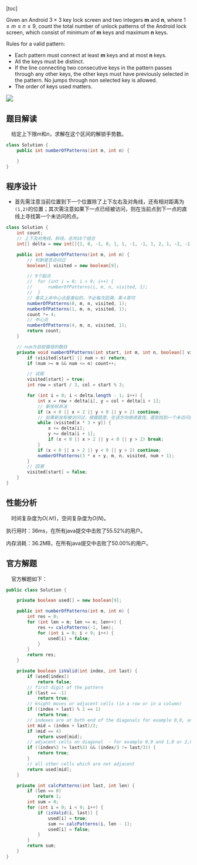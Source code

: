 [toc]

Given an Android $3 \times 3$ key lock screen and two integers **m** and **n**, where $1 \le m \le n \le 9$, count the total number of unlock patterns of the Android lock screen, which consist of minimum of **m** keys and maximum **n** keys.

 

Rules for a valid pattern:

* Each pattern must connect at least **m** keys and at most **n** keys.
* All the keys must be distinct.
* If the line connecting two consecutive keys in the pattern passes through any other keys, the other keys must have previously selected in the pattern. No jumps through non selected key is allowed.
* The order of keys used matters.

<img src="../images/#351.png" style="zoom:120%;" />



## 题目解读

&emsp;给定上下限$m$和$n$，求解在这个区间的解锁手势数。

```java
class Solution {
    public int numberOfPatterns(int m, int n) {

    }
}
```

## 程序设计

* 首先需注意当前位置到下一个位置除了上下左右及对角线，还有相对距离为`(1,2)`的位置；其次需注意如果下一点已经被访问，则在当前点到下一点的直线上寻找第一个未访问的点。

```java
class Solution {
    int count;
    // 上下及对角线、斜线，总共16个组合
    int[] delta = new int[]{1, 0, -1, 0, 1, 1, -1, -1, 1, 2, 1, -2, -1, 2, -1, -2, 1};

    public int numberOfPatterns(int m, int n) {
        // 判断是否访问过
        boolean[] visited = new boolean[9];

        // 9个起点
        //  for (int i = 0; i < 9; i++) {
        //      numberOfPatterns(i, m, n, visited, 1);
        //  }
        // 事实上非中心点是类似的，不必每次回溯，乘４即可
        numberOfPatterns(0, m, n, visited, 1);
        numberOfPatterns(1, m, n, visited, 1);
        count *= 4;
        // 中心点
        numberOfPatterns(4, m, n, visited, 1);
        return count;
    }

    // num为目前路径的数目
    private void numberOfPatterns(int start, int m, int n, boolean[] visited, int num) {
        if (visited[start] || num > n) return;
        if (num >= m && num <= n) count++;

        // 试探
        visited[start] = true;
        int row = start / 3, col = start % 3;

        for (int i = 0; i < delta.length - 1; i++) {
            int x = row + delta[i], y = col + delta[i + 1];
            // 新坐标非法
            if (x < 0 || x > 2 || y < 0 || y > 2) continue;
            // 如果新坐标被访问过，根据题意，在该方向继续查找，直到找到一个未访问的有效点
            while (visited[x * 3 + y]) {
                x += delta[i];
                y += delta[i + 1];
                if (x < 0 || x > 2 || y < 0 || y > 2) break;
            }
            if (x < 0 || x > 2 || y < 0 || y > 2) continue;
            numberOfPatterns(3 * x + y, m, n, visited, num + 1);
        }
        // 回溯
        visited[start] = false;
    }
}
```

## 性能分析

&emsp;时间复杂度为$O(Ｎ!)$，空间复杂度为$O(N)$。

执行用时：36ms，在所有java提交中击败了55.52%的用户。

内存消耗：36.2MB，在所有java提交中击败了50.00%的用户。

## 官方解题

&emsp;官方解题如下：

```java
public class Solution {

    private boolean used[] = new boolean[9];

    public int numberOfPatterns(int m, int n) {	        
        int res = 0;
        for (int len = m; len <= n; len++) {	            
            res += calcPatterns(-1, len);
            for (int i = 0; i < 9; i++) {	                
                used[i] = false;
            }            
        }
        return res;
    }

    private boolean isValid(int index, int last) {
        if (used[index])
            return false;
        // first digit of the pattern    
        if (last == -1)
            return true;
        // knight moves or adjacent cells (in a row or in a column)	       
        if ((index + last) % 2 == 1)
            return true;
        // indexes are at both end of the diagonals for example 0,0, and 8,8          
        int mid = (index + last)/2;
        if (mid == 4)
            return used[mid];
        // adjacent cells on diagonal  - for example 0,0 and 1,0 or 2,0 and //1,1
        if ((index%3 != last%3) && (index/3 != last/3)) {
            return true;
        }
        // all other cells which are not adjacent
        return used[mid];
    }

    private int calcPatterns(int last, int len) {
        if (len == 0)
            return 1;    
        int sum = 0;
        for (int i = 0; i < 9; i++) {
            if (isValid(i, last)) {
                used[i] = true;
                sum += calcPatterns(i, len - 1);
                used[i] = false;                    
            }
        }
        return sum;
    }
}
```
